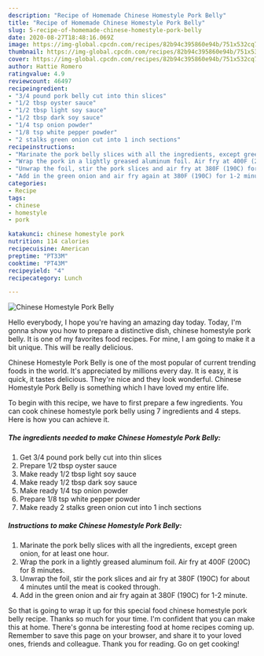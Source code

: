 ```yaml
---
description: "Recipe of Homemade Chinese Homestyle Pork Belly"
title: "Recipe of Homemade Chinese Homestyle Pork Belly"
slug: 5-recipe-of-homemade-chinese-homestyle-pork-belly
date: 2020-08-27T18:48:16.069Z
image: https://img-global.cpcdn.com/recipes/82b94c395860e94b/751x532cq70/chinese-homestyle-pork-belly-recipe-main-photo.jpg
thumbnail: https://img-global.cpcdn.com/recipes/82b94c395860e94b/751x532cq70/chinese-homestyle-pork-belly-recipe-main-photo.jpg
cover: https://img-global.cpcdn.com/recipes/82b94c395860e94b/751x532cq70/chinese-homestyle-pork-belly-recipe-main-photo.jpg
author: Hattie Romero
ratingvalue: 4.9
reviewcount: 46497
recipeingredient:
- "3/4 pound pork belly cut into thin slices"
- "1/2 tbsp oyster sauce"
- "1/2 tbsp light soy sauce"
- "1/2 tbsp dark soy sauce"
- "1/4 tsp onion powder"
- "1/8 tsp white pepper powder"
- "2 stalks green onion cut into 1 inch sections"
recipeinstructions:
- "Marinate the pork belly slices with all the ingredients, except green onion, for at least one hour."
- "Wrap the pork in a lightly greased aluminum foil. Air fry at 400F (200C) for 8 minutes."
- "Unwrap the foil, stir the pork slices and air fry at 380F (190C) for about 4 minutes until the meat is cooked through."
- "Add in the green onion and air fry again at 380F (190C) for 1-2 minute."
categories:
- Recipe
tags:
- chinese
- homestyle
- pork

katakunci: chinese homestyle pork 
nutrition: 114 calories
recipecuisine: American
preptime: "PT33M"
cooktime: "PT43M"
recipeyield: "4"
recipecategory: Lunch

---
```



![Chinese Homestyle Pork Belly](https://img-global.cpcdn.com/recipes/82b94c395860e94b/751x532cq70/chinese-homestyle-pork-belly-recipe-main-photo.jpg)

Hello everybody, I hope you're having an amazing day today. Today, I'm gonna show you how to prepare a distinctive dish, chinese homestyle pork belly. It is one of my favorites food recipes. For mine, I am going to make it a bit unique. This will be really delicious.



Chinese Homestyle Pork Belly is one of the most popular of current trending foods in the world. It's appreciated by millions every day. It is easy, it is quick, it tastes delicious. They're nice and they look wonderful. Chinese Homestyle Pork Belly is something which I have loved my entire life.


To begin with this recipe, we have to first prepare a few ingredients. You can cook chinese homestyle pork belly using 7 ingredients and 4 steps. Here is how you can achieve it.

<!--inarticleads1-->

##### The ingredients needed to make Chinese Homestyle Pork Belly:

1. Get 3/4 pound pork belly cut into thin slices
1. Prepare 1/2 tbsp oyster sauce
1. Make ready 1/2 tbsp light soy sauce
1. Make ready 1/2 tbsp dark soy sauce
1. Make ready 1/4 tsp onion powder
1. Prepare 1/8 tsp white pepper powder
1. Make ready 2 stalks green onion cut into 1 inch sections




<!--inarticleads2-->

##### Instructions to make Chinese Homestyle Pork Belly:

1. Marinate the pork belly slices with all the ingredients, except green onion, for at least one hour.
1. Wrap the pork in a lightly greased aluminum foil. Air fry at 400F (200C) for 8 minutes.
1. Unwrap the foil, stir the pork slices and air fry at 380F (190C) for about 4 minutes until the meat is cooked through.
1. Add in the green onion and air fry again at 380F (190C) for 1-2 minute.




So that is going to wrap it up for this special food chinese homestyle pork belly recipe. Thanks so much for your time. I'm confident that you can make this at home. There's gonna be interesting food at home recipes coming up. Remember to save this page on your browser, and share it to your loved ones, friends and colleague. Thank you for reading. Go on get cooking!
